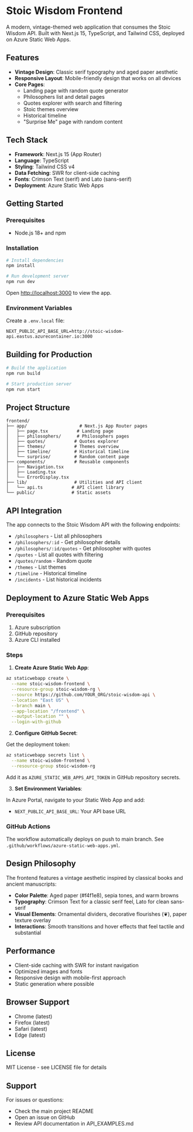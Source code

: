 # Stoic Wisdom Frontend

A modern, vintage-themed web application that consumes the Stoic Wisdom API. Built with Next.js 15, TypeScript, and Tailwind CSS, deployed on Azure Static Web Apps.

## Features

- **Vintage Design**: Classic serif typography and aged paper aesthetic
- **Responsive Layout**: Mobile-friendly design that works on all devices
- **Core Pages**:
  - Landing page with random quote generator
  - Philosophers list and detail pages
  - Quotes explorer with search and filtering
  - Stoic themes overview
  - Historical timeline
  - "Surprise Me" page with random content

## Tech Stack

- **Framework**: Next.js 15 (App Router)
- **Language**: TypeScript
- **Styling**: Tailwind CSS v4
- **Data Fetching**: SWR for client-side caching
- **Fonts**: Crimson Text (serif) and Lato (sans-serif)
- **Deployment**: Azure Static Web Apps

## Getting Started

### Prerequisites

- Node.js 18+ and npm

### Installation

```bash
# Install dependencies
npm install

# Run development server
npm run dev
```

Open [http://localhost:3000](http://localhost:3000) to view the app.

### Environment Variables

Create a `.env.local` file:

```env
NEXT_PUBLIC_API_BASE_URL=http://stoic-wisdom-api.eastus.azurecontainer.io:3000
```

## Building for Production

```bash
# Build the application
npm run build

# Start production server
npm run start
```

## Project Structure

```
frontend/
├── app/                    # Next.js App Router pages
│   ├── page.tsx           # Landing page
│   ├── philosophers/      # Philosophers pages
│   ├── quotes/           # Quotes explorer
│   ├── themes/           # Themes overview
│   ├── timeline/         # Historical timeline
│   └── surprise/         # Random content page
├── components/           # Reusable components
│   ├── Navigation.tsx
│   ├── Loading.tsx
│   └── ErrorDisplay.tsx
├── lib/                  # Utilities and API client
│   └── api.ts           # API client library
└── public/              # Static assets
```

## API Integration

The app connects to the Stoic Wisdom API with the following endpoints:

- `/philosophers` - List all philosophers
- `/philosophers/:id` - Get philosopher details
- `/philosophers/:id/quotes` - Get philosopher with quotes
- `/quotes` - List all quotes with filtering
- `/quotes/random` - Random quote
- `/themes` - List themes
- `/timeline` - Historical timeline
- `/incidents` - List historical incidents

## Deployment to Azure Static Web Apps

### Prerequisites

1. Azure subscription
2. GitHub repository
3. Azure CLI installed

### Steps

1. **Create Azure Static Web App**:

```bash
az staticwebapp create \
  --name stoic-wisdom-frontend \
  --resource-group stoic-wisdom-rg \
  --source https://github.com/YOUR_ORG/stoic-wisdom-api \
  --location "East US" \
  --branch main \
  --app-location "/frontend" \
  --output-location "" \
  --login-with-github
```

2. **Configure GitHub Secret**:

Get the deployment token:
```bash
az staticwebapp secrets list \
  --name stoic-wisdom-frontend \
  --resource-group stoic-wisdom-rg
```

Add it as `AZURE_STATIC_WEB_APPS_API_TOKEN` in GitHub repository secrets.

3. **Set Environment Variables**:

In Azure Portal, navigate to your Static Web App and add:
- `NEXT_PUBLIC_API_BASE_URL`: Your API base URL

### GitHub Actions

The workflow automatically deploys on push to main branch. See `.github/workflows/azure-static-web-apps.yml`.

## Design Philosophy

The frontend features a vintage aesthetic inspired by classical books and ancient manuscripts:

- **Color Palette**: Aged paper (#f4f1e8), sepia tones, and warm browns
- **Typography**: Crimson Text for a classic serif feel, Lato for clean sans-serif
- **Visual Elements**: Ornamental dividers, decorative flourishes (❦), paper texture overlay
- **Interactions**: Smooth transitions and hover effects that feel tactile and substantial

## Performance

- Client-side caching with SWR for instant navigation
- Optimized images and fonts
- Responsive design with mobile-first approach
- Static generation where possible

## Browser Support

- Chrome (latest)
- Firefox (latest)
- Safari (latest)
- Edge (latest)

## License

MIT License - see LICENSE file for details

## Support

For issues or questions:
- Check the main project README
- Open an issue on GitHub
- Review API documentation in API_EXAMPLES.md

